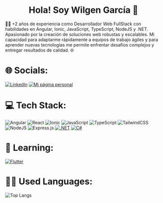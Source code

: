 <p align="center" width="300">
   <h1 align="center">Hola! Soy Wilgen García 👋</h1>
</p>


👨‍💻 +2 años de experiencia como Desarrollador Web FullStack con habilidades en Angular, Ionic, JavaScript, TypeScript, NodeJS y .NET. Apasionado por la creación de soluciones web robustas y escalables. Mi capacidad para adaptarme rápidamente a equipos de trabajo ágiles y para aprender nuevas tecnologías me permite enfrentar desafíos complejos y entregar resultados de calidad. 🌐



# 🌐 Socials:

[![LinkedIn](https://img.shields.io/badge/LinkedIn-%230077B5.svg?style=for-the-badge&logo=linkedin&logoColor=white)](https://www.linkedin.com/in/wilgengarcia/)
[![Mi página personal](https://img.shields.io/badge/Portfolio-%230077B5?style=for-the-badge&logo=firefox&logoColor=white)](https://wilgen.netlify.app/)


# 💻 Tech Stack:
![Angular](https://img.shields.io/badge/angular-%23DD0031.svg?style=for-the-badge&logo=angular&logoColor=white) 
![React](https://img.shields.io/badge/react-%2320232a.svg?style=for-the-badge&logo=react&logoColor=%2361DAFB)
![Ionic](https://img.shields.io/badge/Ionic-%2336A2EB.svg?style=for-the-badge&logo=ionic&logoColor=white)
![JavaScript](https://img.shields.io/badge/javascript-%23323330.svg?style=for-the-badge&logo=javascript&logoColor=%23F7DF1E) 
![TypeScript](https://img.shields.io/badge/typescript-%23007ACC.svg?style=for-the-badge&logo=typescript&logoColor=white) 
![TailwindCSS](https://img.shields.io/badge/tailwindcss-%2338B2AC.svg?style=for-the-badge&logo=tailwind-css&logoColor=white) 
<br>
![NodeJS](https://img.shields.io/badge/node.js-6DA55F?style=for-the-badge&logo=node.js&logoColor=white) ![Express.js](https://img.shields.io/badge/express.js-%23404d59.svg?style=for-the-badge&logo=express&logoColor=%2361DAFB) 
[![.NET](https://img.shields.io/badge/.NET-%235C2D91.svg?style=for-the-badge&logo=.net&logoColor=white)](https://dotnet.microsoft.com/)
[![C#](https://img.shields.io/badge/C%23-%23239120.svg?style=for-the-badge&logo=c-sharp&logoColor=white)](https://docs.microsoft.com/en-us/dotnet/csharp/)



# 🌱 Learning:
[![Flutter](https://img.shields.io/badge/Flutter-%2302569B.svg?style=for-the-badge&logo=flutter&logoColor=white)](https://flutter.dev/)

# 👨‍💻 Used Languages:
![Top Langs](https://github-readme-stats.vercel.app/api/top-langs/?username=wilgen01&layout=compact)


